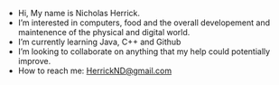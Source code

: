 - Hi, My name is Nicholas Herrick.
- I’m interested in computers, food and the overall developement and maintenence of the physical and digital world.
- I’m currently learning Java, C++ and Github
- I’m looking to collaborate on anything that my help could potentially improve.
- How to reach me: HerrickND@gmail.com

<!---
Feedthegeek/Feedthegeek is a ✨ special ✨ repository because its `README.md` (this file) appears on your GitHub profile.
You can click the Preview link to take a look at your changes.
--->
